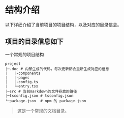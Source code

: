 <!--
nav:
    title: 文档
group:
    title: 入门
title: 目录介绍
-->

# 结构介绍

以下详细介绍了当前项目的项目结构，以及对应的目录信息。

## 项目的目录信息如下

一个常规的项目结构

```shell
project
├─.doc # 内部生成的代码，每次更新都会重新生成对应的信息
|   |-components
|   |-pages
|   |-config.ts
|   └─entry.tsx
|─src # 当前markdown的文件存放的路径
|─tsconfig.json # tsconfig.json
└─package.json  # npm 的 package.json
```

> 这是一个常规的文档目录。

